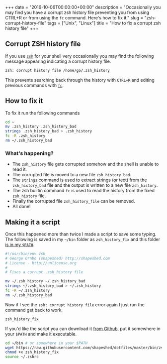 +++
date = "2016-10-06T00:00:00+00:00"
description = "Occasionally you may find you have a corrupt zsh history file preventing you from using CTRL+R or from using the `fc` command. Here's how to fix it."
slug = "zsh-corrupt-history-file"
tags = ["Unix", "Linux"]
title = "How to fix a corrupt zsh history file"
+++

## Corrupt ZSH history file

If you use [`zsh`][1] for your shell very occasionally you may find the
following message appearing indicating a corrupt history file.

```sh
zsh: corrupt history file /home/go/.zsh_history
```

This prevents searching back through the history with `CTRL+R` and editing
previous commands with [`fc`][2].

## How to fix it

To fix it run the following commands

```sh
cd ~
mv .zsh_history .zsh_history_bad
strings .zsh_history_bad > .zsh_history
fc -R .zsh_history
rm ~/.zsh_history_bad

```

### What's happening?

- The `zsh_history` file gets corrupted somehow and the shell is unable to read
  it.
- The corrupted file is moved to a new file `zsh_history_bad`.
- The `strings` command is used to extract strings (or text) from the
  `zsh_history_bad` file and the output is written to a new file `zsh_history`.
- The zsh builtin command `fc` is used to read the history from the fixed
  `zsh_history` file.
- Finally the corrupted file `zsh_history_file` can be removed.
- All done!

## Making it a script

Once this happened more than twice I made a script to save some typing. The
following is saved in my `~/bin` folder as `zsh_history_fix` and this folder [is
in my `$PATH`][3].

```sh
#!/usr/bin/env zsh
# George Ornbo (shapeshed) http://shapeshed.com
# License - http://unlicense.org
#
# Fixes a corrupt .zsh_history file

mv ~/.zsh_history ~/.zsh_history_bad
strings ~/.zsh_history_bad > ~/.zsh_history
fc -R ~/.zsh_history
rm ~/.zsh_history_bad
```

Now if I see the `zsh: corrupt history file` error again I just run the command
get back to work.

```sh
zsh_history_fix
```

If you'd like the script you can download it [from Github][4], put it somewhere
in your `$PATH` and make it executable.

```sh
cd ~/bin # or somewhere in your $PATH
wget https://raw.githubusercontent.com/shapeshed/dotfiles/master/bin/zsh_history_fix
chmod +x zsh_history_fix
source ~/.zshrc
```

[1]: http://www.zsh.org/
[2]: https://shapeshed.com/unix-fc/
[3]: https://shapeshed.com/using-custom-shell-scripts-on-osx-or-linux/
[4]:
  https://raw.githubusercontent.com/shapeshed/dotfiles/master/bin/zsh_history_fix
